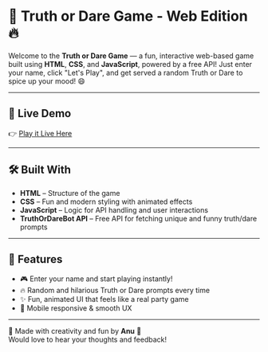 # 🎉 Truth or Dare Game - Web Edition 🔥

Welcome to the **Truth or Dare Game** — a fun, interactive web-based game built using **HTML**, **CSS**, and **JavaScript**, powered by a free API! Just enter your name, click "Let's Play", and get served a random Truth or Dare to spice up your mood! 😄

---

## 🚀 Live Demo

👉 [Play it Live Here](https://truth-n-dare-enjoygame.vercel.app)

---

## 🛠️ Built With

- **HTML** – Structure of the game  
- **CSS** – Fun and modern styling with animated effects  
- **JavaScript** – Logic for API handling and user interactions  
- **TruthOrDareBot API** – Free API for fetching unique and funny truth/dare prompts

---

## 🎯 Features

- 🎮 Enter your name and start playing instantly!  
- 🔥 Random and hilarious Truth or Dare prompts every time  
- ✨ Fun, animated UI that feels like a real party game  
- 📱 Mobile responsive & smooth UX  

---

🙌 Made with creativity and fun by **Anu** 💜  
Would love to hear your thoughts and feedback!
